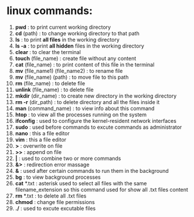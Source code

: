 # **linux commands:**
1. **pwd** : to  print current working directory
1. **cd** (path) : to change working directory to that path
1. **ls** : to print **all files** in the working directory
1. **ls -a** : to print **all hidden** files in the working directory 
1. **clear** : to clear the terminal
1. **touch** (file_name) : create file without any content
1. **cat** (file_name) : to print content of this file in the terminal
1. **mv** (file_name1) (file_name2) : to rename file
1. **mv** (file_name) (path) : to move file to this path
1. **rm** (file_name) : to delete file
1. **unlink** (file_name) : to delete file
1. **mkdir** (dir_name) : to create new directory in the working directory
1. **rm -r** (dir_path) : to delete directory and all the files inside it
1. **man** (command_name) : to view info about this command
1. **htop** : to view all the processes running on the system
1. **ifconfig** : used to configure the kernel-resident network interfaces
1. **sudo** : used before commands to excute commands as administrator
1. **nano** : this a file editor
1. **vim** : this a file editor
1. **>** : overwrite on file
1. **>>** : append on file
1. **|** : used to combine two or more commands
1. **&>** : redirection error massage
1. **&** : used after certain commands to run them in the background
1. **bg** : to view background processes 
1. **cat** *.txt : asterisk used to select all files with the same filename_extension so this command used for show all .txt files content
1. **rm** *.txt : to delete all .txt files
1. **chmod** : change file permissions
1. **./** : used to excute excutable files